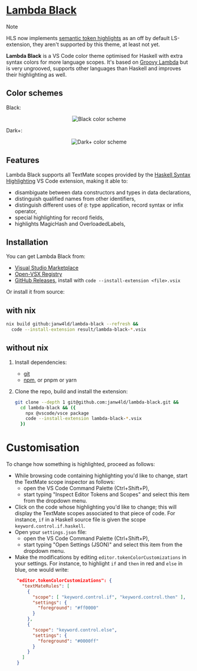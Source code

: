 # [Lambda Black](https://marketplace.visualstudio.com/items?itemName=sheaf.groovylambda)

> [!NOTE]
> HLS now implements [semantic token highlights](https://github.com/haskell/haskell-language-server/pulld/3892) as an off by default LS-extension, they aren't supported by this theme, at least not yet.

__Lambda Black__ is a VS Code color theme optimised for Haskell with extra syntax colors for more language scopes. It's based on [Groovy Lambda](https://marketplace.visualstudio.com/items?itemName=sheaf.groovylambda) but is very ungrooved, supports other languages than Haskell and improves their highlighting as well.

## Color schemes

Black:
<p align="center">
  <img src="https://raw.githubusercontent.com/janw4ld/lambda-black/main/img/black-screenshot.png" alt="Black color scheme" style="max-width:90%;">
</p>
Dark+:
<p align="center">
  <img src="https://raw.githubusercontent.com/janw4ld/lambda-black/main/img/dark-screenshot.png" alt="Dark+ color scheme" style="max-width:90%;">
</p>

## Features

Lambda Black supports all TextMate scopes provided by the [Haskell Syntax Highlighting](https://github.com/JustusAdam/language-haskell) VS Code extension, making it able to:

- disambiguate between data constructors and types in data declarations,
- distinguish qualified names from other identifiers,
- distinguish different uses of `@`: type application, record syntax or infix operator,
- special highlighting for record fields,
- highlights MagicHash and OverloadedLabels,

## Installation

You can get Lambda Black from:

- [Visual Studio Marketplace](https://marketplace.visualstudio.com/items?itemName=janw4ld.lambda-black)
- [Open-VSX Registry](https://open-vsx.org/extension/janw4ld/lambda-black)
- [GitHub Releases](https://github.com/janw4ld/lambda-black/releases/latest), install with `code --install-extension <file>.vsix`

Or install it from source:

## with nix

```bash
nix build github:janw4ld/lambda-black --refresh &&
  code --install-extension result/lambda-black-*.vsix
```

## without nix

1. Install dependencies:
    - [git](https://git-scm.com/downloads)
    - [npm](https://www.npmjs.com/get-npm), or pnpm or yarn

1. Clone the repo, build and install the extension:

    ```bash
    git clone --depth 1 git@github.com:janw4ld/lambda-black.git &&
      cd lambda-black && ({
        npx @vscode/vsce package
        code --install-extension lambda-black-*.vsix
      })
    ```

# Customisation
To change how something is highlighted, proceed as follows:

- While browsing code containing highlighting you'd like to change, start the TextMate scope inspector as follows:
  - open the VS Code Command Palette (Ctrl+Shift+P),
  - start typing "Inspect Editor Tokens and Scopes" and select this item from the dropdown menu.
- Click on the code whose highlighting you'd like to change; this will display the TextMate scopes associated to that piece of code. For instance, `if` in a Haskell source file is given the scope `keyword.control.if.haskell`.
- Open your `settings.json` file:
  - open the VS Code Command Palette (Ctrl+Shift+P),
  - start typing "Open Settings (JSON)" and select this item from the dropdown menu.
- Make the modifications by editing `editor.tokenColorCustomizations` in your settings. For instance, to highlight `if` and `then` in red and `else` in blue, one would write:

```json
    "editor.tokenColorCustomizations": {
      "textMateRules": [
        {
          "scope": [ "keyword.control.if", "keyword.control.then" ],
          "settings": {
            "foreground": "#ff0000"
          }
        },
        {
          "scope": "keyword.control.else",
          "settings": {
            "foreground": "#0000ff"
          }
        }
      ]
    }
```
